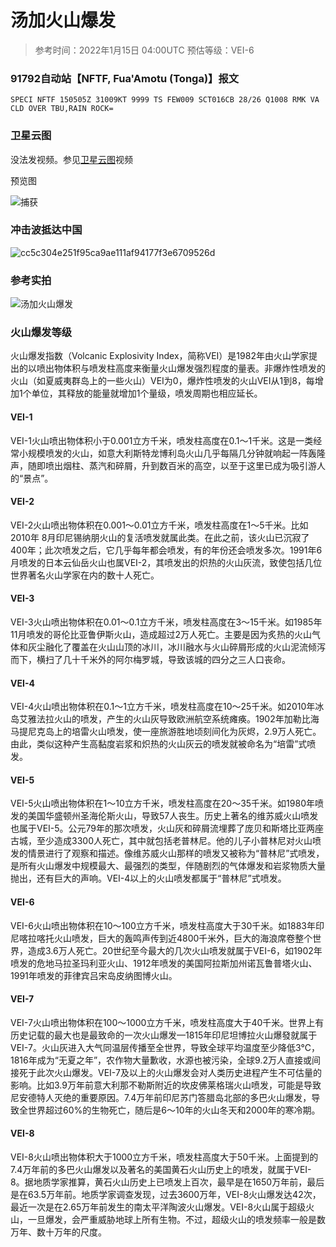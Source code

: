 # 汤加火山爆发
> 参考时间：2022年1月15日 04:00UTC
> 预估等级：VEI-6

### 91792自动站【NFTF, Fua'Amotu (Tonga)】报文
```
SPECI NFTF 150505Z 31009KT 9999 TS FEW009 SCT016CB 28/26 Q1008 RMK VA CLD OVER TBU,RAIN ROCK=
```

### 卫星云图
没法发视频。参见[卫星云图](https://github.com/GatoNaranja/Images/blob/main/2022-01-15-23-02-07.mp4)视频

预览图

![捕获](https://user-images.githubusercontent.com/76199161/149628051-936931d7-44a2-41c1-9875-cbd78561d3f2.PNG)

### 冲击波抵达中国
![cc5c304e251f95ca9ae111af94177f3e6709526d](https://user-images.githubusercontent.com/76199161/149628099-29c1d8ec-f190-4c69-885f-b8cbc7da52f8.jpg)

### 参考实拍
![汤加火山爆发](https://user-images.githubusercontent.com/76199161/149627196-07cebd4e-a506-40e8-b0c4-8caa14c359cb.jpg)

### 火山爆发等级
火山爆发指数（Volcanic Explosivity Index，简称VEI）是1982年由火山学家提出的以喷出物体积与喷发柱高度来衡量火山爆发强烈程度的量表。非爆炸性喷发的火山（如夏威夷群岛上的一些火山）VEI为0，爆炸性喷发的火山VEI从1到8，每增加1个单位，其释放的能量就增加1个量级，喷发周期也相应延长。

#### VEI-1
VEI-1火山喷出物体积小于0.001立方千米，喷发柱高度在0.1～1千米。这是一类经常小规模喷发的火山，如意大利斯特龙博利岛火山几乎每隔几分钟就响起一阵轰隆声，随即喷出烟柱、蒸汽和碎屑，升到数百米的高空，以至于这里已成为吸引游人的“景点”。

#### VEI-2
VEI-2火山喷出物体积在0.001～0.01立方千米，喷发柱高度在1～5千米。比如2010年 8月印尼锡纳朋火山的复活喷发就属此类。在此之前，该火山已沉寂了400年；此次喷发之后，它几乎每年都会喷发，有的年份还会喷发多次。1991年6月喷发的日本云仙岳火山也属VEI-2，其喷发出的炽热的火山灰流，致使包括几位世界著名火山学家在内的数十人死亡。

#### VEI-3
VEI-3火山喷出物体积在0.01～0.1立方千米，喷发柱高度在3～15千米。如1985年11月喷发的哥伦比亚鲁伊斯火山，造成超过2万人死亡。主要是因为炙热的火山气体和灰尘融化了覆盖在火山山顶的冰川，冰川融水与火山碎屑形成的火山泥流倾泻而下，横扫了几十千米外的阿尔梅罗城，导致该城的四分之三人口丧命。

#### VEI-4
VEI-4火山喷出物体积在0.1～1立方千米，喷发柱高度在10～25千米。如2010年冰岛艾雅法拉火山的喷发，产生的火山灰导致欧洲航空系统瘫痪。1902年加勒比海马提尼克岛上的培雷火山喷发，使一座旅游胜地顷刻间化为灰烬，2.9万人死亡。由此，类似这种产生高黏度岩浆和炽热的火山灰云的喷发就被命名为“培雷”式喷发。

#### VEI-5
VEI-5火山喷出物体积在1～10立方千米，喷发柱高度在20～35千米。如1980年喷发的美国华盛顿州圣海伦斯火山，导致57人丧生。历史上著名的维苏威火山喷发也属于VEI-5。公元79年的那次喷发，火山灰和碎屑流埋葬了庞贝和斯塔比亚两座古城，至少造成3300人死亡，其中就包括老普林尼。他的儿子小普林尼对火山喷发的情景进行了观察和描述。像维苏威火山那样的喷发又被称为“普林尼”式喷发，是所有火山爆发中规模最大、最强烈的类型，伴随剧烈的气体爆发和岩浆物质大量抛出，还有巨大的声响。VEI-4以上的火山喷发都属于“普林尼”式喷发。

#### VEI-6
VEI-6火山喷出物体积在10～100立方千米，喷发柱高度大于30千米。如1883年印尼喀拉喀托火山喷发，巨大的轰鸣声传到近4800千米外，巨大的海浪席卷整个世界，造成3.6万人死亡。20世纪至今最大的几次火山喷发就属于VEI-6，如1902年喷发的危地马拉圣玛利亚火山、1912年喷发的美国阿拉斯加州诺瓦鲁普塔火山、1991年喷发的菲律宾吕宋岛皮纳图博火山。

#### VEI-7


VEI-7火山喷出物体积在100～1000立方千米，喷发柱高度大于40千米。世界上有历史记载的最大也是最致命的一次火山爆发—1815年印尼坦博拉火山爆發就属于VEI-7。火山灰进入大气同温层传播至全世界，导致全球平均温度至少降低3℃，1816年成为“无夏之年”，农作物大量歉收，水源也被污染，全球9.2万人直接或间接死于此次火山爆发。VEI-7及以上的火山爆发会对人类历史进程产生不可估量的影响。比如3.9万年前意大利那不勒斯附近的坎皮佛莱格瑞火山喷发，可能是导致尼安德特人灭绝的重要原因。7.4万年前印尼苏门答腊岛北部的多巴火山爆发，导致全世界超过60%的生物死亡，随后是6～10年的火山冬天和2000年的寒冷期。

#### VEI-8
VEI-8火山喷出物体积大于1000立方千米，喷发柱高度大于50千米。上面提到的7.4万年前的多巴火山爆发以及著名的美国黄石火山历史上的喷发，就属于VEI-8。据地质学家推算，黄石火山历史上已喷发上百次，最早是在1650万年前，最后是在63.5万年前。地质学家调查发现，过去3600万年，VEI-8火山爆发达42次，最近一次是在2.65万年前发生的南太平洋陶波火山爆发。VEI-8火山属于超级火山，一旦爆发，会严重威胁地球上所有生物。不过，超级火山的喷发频率一般是数万年、数十万年的尺度。
